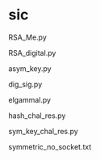# sic

RSA_Me.py

RSA_digital.py

asym_key.py

dig_sig.py

elgammal.py

hash_chal_res.py

sym_key_chal_res.py

symmetric_no_socket.txt 
